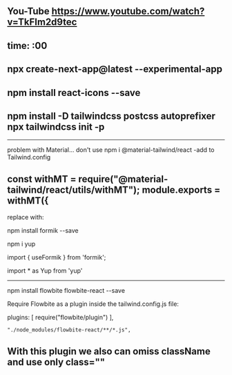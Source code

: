 

You-Tube https://www.youtube.com/watch?v=TkFIm2d9tec
---
time: :00
---
npx create-next-app@latest --experimental-app
---
npm install react-icons --save
---
npm install -D tailwindcss postcss autoprefixer
npx tailwindcss init -p
---
---
problem with Material... don't use
npm i @material-tailwind/react  -add to Tailwind.config

const withMT = require("@material-tailwind/react/utils/withMT");
module.exports = withMT({
---
replace with:

 npm install formik --save

 npm i yup

import { useFormik } from 'formik';

import * as Yup from 'yup'

---
npm install flowbite flowbite-react --save

Require Flowbite as a plugin inside the tailwind.config.js
 file:

 plugins: [
    require("flowbite/plugin")
  ],

    "./node_modules/flowbite-react/**/*.js",

With this plugin we also can omiss className and use only class=""
---
